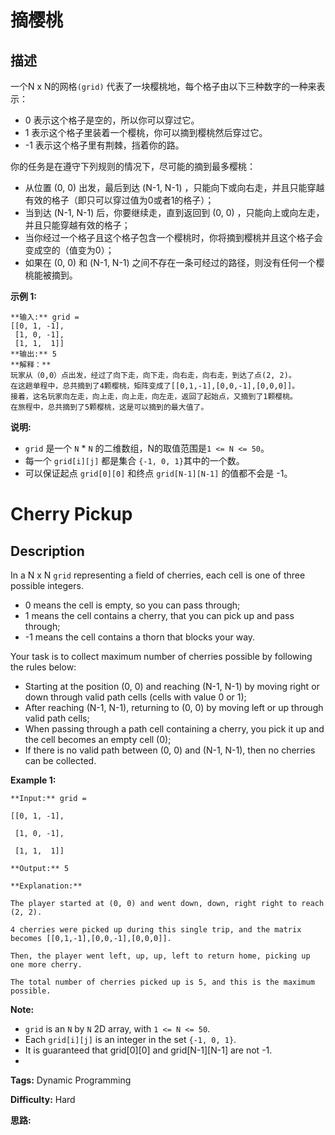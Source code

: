 # 摘樱桃

## 描述

一个N x N的网格`(grid)` 代表了一块樱桃地，每个格子由以下三种数字的一种来表示：

  * 0 表示这个格子是空的，所以你可以穿过它。
  * 1 表示这个格子里装着一个樱桃，你可以摘到樱桃然后穿过它。
  * -1 表示这个格子里有荆棘，挡着你的路。

你的任务是在遵守下列规则的情况下，尽可能的摘到最多樱桃：

  * 从位置 (0, 0) 出发，最后到达 (N-1, N-1) ，只能向下或向右走，并且只能穿越有效的格子（即只可以穿过值为0或者1的格子）；
  * 当到达 (N-1, N-1) 后，你要继续走，直到返回到 (0, 0) ，只能向上或向左走，并且只能穿越有效的格子；
  * 当你经过一个格子且这个格子包含一个樱桃时，你将摘到樱桃并且这个格子会变成空的（值变为0）；
  * 如果在 (0, 0) 和 (N-1, N-1) 之间不存在一条可经过的路径，则没有任何一个樱桃能被摘到。

**示例 1:**

    
    
    **输入:** grid =
    [[0, 1, -1],
     [1, 0, -1],
     [1, 1,  1]]
    **输出:** 5
    **解释：** 
    玩家从（0,0）点出发，经过了向下走，向下走，向右走，向右走，到达了点(2, 2)。
    在这趟单程中，总共摘到了4颗樱桃，矩阵变成了[[0,1,-1],[0,0,-1],[0,0,0]]。
    接着，这名玩家向左走，向上走，向上走，向左走，返回了起始点，又摘到了1颗樱桃。
    在旅程中，总共摘到了5颗樱桃，这是可以摘到的最大值了。
    

**说明:**

  * `grid` 是一个 `N` * `N` 的二维数组，N的取值范围是`1 <= N <= 50`。
  * 每一个 `grid[i][j]` 都是集合 `{-1, 0, 1}`其中的一个数。
  * 可以保证起点 `grid[0][0]` 和终点 `grid[N-1][N-1]` 的值都不会是 -1。



# Cherry Pickup

## Description



In a N x N `grid` representing a field of cherries, each cell is one of three possible integers.



  * 0 means the cell is empty, so you can pass through;
  * 1 means the cell contains a cherry, that you can pick up and pass through;
  * -1 means the cell contains a thorn that blocks your way.



Your task is to collect maximum number of cherries possible by following the rules below:



  * Starting at the position (0, 0) and reaching (N-1, N-1) by moving right or down through valid path cells (cells with value 0 or 1);
  * After reaching (N-1, N-1), returning to (0, 0) by moving left or up through valid path cells;
  * When passing through a path cell containing a cherry, you pick it up and the cell becomes an empty cell (0);
  * If there is no valid path between (0, 0) and (N-1, N-1), then no cherries can be collected.





**Example 1:**

    
    
    **Input:** grid =
    [[0, 1, -1],
     [1, 0, -1],
     [1, 1,  1]]
    **Output:** 5
    **Explanation:** 
    The player started at (0, 0) and went down, down, right right to reach (2, 2).
    4 cherries were picked up during this single trip, and the matrix becomes [[0,1,-1],[0,0,-1],[0,0,0]].
    Then, the player went left, up, up, left to return home, picking up one more cherry.
    The total number of cherries picked up is 5, and this is the maximum possible.
    



**Note:**

  * `grid` is an `N` by `N` 2D array, with `1 <= N <= 50`.
  * Each `grid[i][j]` is an integer in the set `{-1, 0, 1}`.
  * It is guaranteed that grid[0][0] and grid[N-1][N-1] are not -1.
  *  


**Tags:** Dynamic Programming

**Difficulty:** Hard

**思路:**
